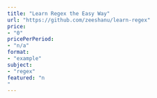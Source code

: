 ```yaml
---
title: "Learn Regex the Easy Way"
url: "https://github.com/zeeshanu/learn-regex"
price: 
- "0"
pricePerPeriod: 
- "n/a"
format: 
- "example"
subject: 
- "regex"
featured: "n"
---
```

